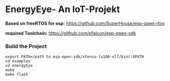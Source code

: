 # EnergyEye- An IoT-Projekt

**Based on freeRTOS for esp:** https://github.com/SuperHouse/esp-open-rtos

**required Toolchain:** https://github.com/pfalcon/esp-open-sdk

### Build the Project

```
export PATH=/path to esp-open-sdk/xtensa-lx106-elf/bin/:$PATH
cd examples
cd energyEye
make
make flash
```
